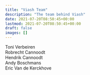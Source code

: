 ```yaml
---
title: "Viash Team"
description: "The team behind Viash"
date: 2021-07-20T08:50:45+00:00
lastmod: 2021-07-20T08:50:45+00:00
draft: false
images: []
---
```


Toni Verbeiren  
Robrecht Cannoodt  
Hendrik Cannoodt  
Andy Boschmans  
Eric Van de Kerckhove  
